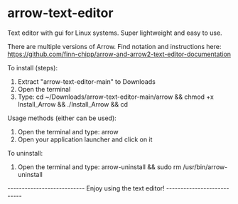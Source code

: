# arrow-text-editor

Text editor with gui for Linux systems. Super lightweight and easy to use.

There are multiple versions of Arrow. Find notation and instructions here: https://github.com/finn-chipp/arrow-and-arrow2-text-editor-documentation


To install (steps):

1) Extract "arrow-text-editor-main" to Downloads
2) Open the terminal
3) Type: cd ~/Downloads/arrow-text-editor-main/arrow && chmod +x Install_Arrow && ./Install_Arrow && cd

Usage methods (either can be used):

1) Open the terminal and type: arrow
2) Open your application launcher and click on it

To uninstall:

1) Open the terminal and type: arrow-uninstall && sudo rm /usr/bin/arrow-uninstall

--------------------------- Enjoy using the text editor! ---------------------------
